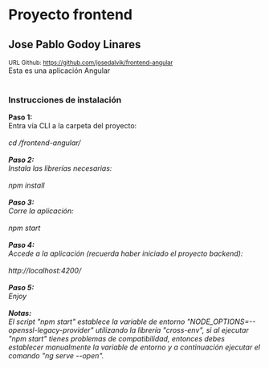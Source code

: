 <h1>Proyecto frontend</h1>
<h2>Jose Pablo Godoy Linares</h2>
<small>URL Github: <a href="https://github.com/josedalvik/frontend-angular">https://github.com/josedalvik/frontend-angular</a></small>
<br/>
Esta es una aplicación Angular
<br/>
<br/>
<h3>Instrucciones de instalación</h3>
<b>Paso 1:</b>
<br/>
Entra vía CLI a la carpeta del proyecto:
<br/>
<br/>
<i>cd /frontend-angular/<i>
<br/>
<br/>
<b>Paso 2:</b>
<br/>
Instala las librerías necesarias:
<br/>
<br/>
<i>npm install<i>
<br/>
<br/>
<b>Paso 3:</b>
<br/>
Corre la aplicación:
<br/>
<br/>
<i>npm start<i>
<br/>
<br/>
<b>Paso 4:</b>
<br/>
Accede a la aplicación (recuerda haber iniciado el proyecto backend):
<br/>
<br/>
<i>http://localhost:4200/<i>
<br/>
<br/>
<b>Paso 5:</b>
<br/>
Enjoy
<br/>
<br/>
<b>Notas:</b>
<br/>
El script "npm start" establece la variable de entorno "NODE_OPTIONS=--openssl-legacy-provider" utilizando la librería "cross-env", si al ejecutar "npm start" tienes problemas de compatibilidad, entonces debes establecer manualmente la variable de entorno y a continuación ejecutar el comando "ng serve --open".
